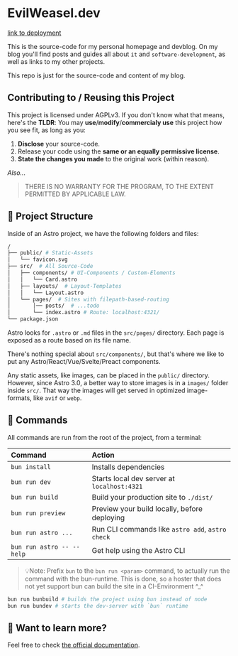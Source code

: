 # EvilWeasel.dev

[link to deployment](https://evilweasel-blog.netlify.app) 

This is the source-code for my personal homepage and devblog.
On my blog you'll find posts and guides all about `it` and `software-development`, as well as links to my other projects.

This repo is just for the source-code and content of my blog.


## Contributing to / Reusing this Project

This project is licensed under AGPLv3. If you don't know what that means, here's the **TLDR**:
You may **use**/**modify**/**commercialy use** this project how you see fit, as long as you:

1. **Disclose** your source-code.
2. Release your code using the **same or an equally permissive license**.
3. **State the changes you made** to the original work (within reason).

*Also...*
> THERE IS NO WARRANTY FOR THE PROGRAM, TO THE EXTENT PERMITTED BY
> APPLICABLE LAW.


## 🚀 Project Structure

Inside of an Astro project, we have the following folders and files:

```sh
/
├── public/ # Static-Assets 
│   └── favicon.svg
├── src/  # All Source-Code
│   ├── components/ # UI-Components / Custom-Elements
│   │   └── Card.astro
│   ├── layouts/  # Layout-Templates
│   │   └── Layout.astro
│   └── pages/  # Sites with filepath-based-routing
│       │── posts/  # ...todo
│       └── index.astro # Route: localhost:4321/
└── package.json
```

Astro looks for `.astro` or `.md` files in the `src/pages/` directory. Each page is exposed as a route based on its file name.

There's nothing special about `src/components/`, but that's where we like to put any Astro/React/Vue/Svelte/Preact components.

Any static assets, like images, can be placed in the `public/` directory.
However, since Astro 3.0, a better way to store images is in a `images/` folder inside `src/`. That way the images will get served in optimized image-formats, like `avif` or `webp`.


## 🧞 Commands

All commands are run from the root of the project, from a terminal:

| Command                   | Action                                           |
| :------------------------ | :----------------------------------------------- |
| `bun install`             | Installs dependencies                            |
| `bun run dev`             | Starts local dev server at `localhost:4321`      |
| `bun run build`           | Build your production site to `./dist/`          |
| `bun run preview`         | Preview your build locally, before deploying     |
| `bun run astro ...`       | Run CLI commands like `astro add`, `astro check` |
| `bun run astro -- --help` | Get help using the Astro CLI                     |

> 💡Note:
> Prefix `bun` to the `bun run <param>` command, to actually run the command with the bun-runtime. This is done, so a hoster that does not yet support bun can build the site in a CI-Environment ^_^

```sh
bun run bunbuild # builds the project using bun instead of node
bun run bundev # starts the dev-server with `bun` runtime
```


## 👀 Want to learn more?

Feel free to check [the official documentation](https://docs.astro.build).
